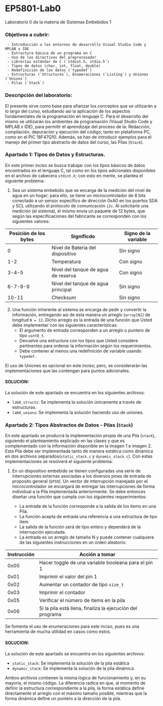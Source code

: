 # EP5801-Lab0
Laboratorio 0 de la materia de Sistemas Embebidos 1

### Objetivos a cubrir:
     - Introducción a los entornos de desarrollo Visual Studio Code y MPLAB x IDE
     - Estructura básica de un programa en C
     - Uso de las directivas del preprocesador
     - Librerías estándar de C (`stdint.h, stdio.h`)
     - Tipos de datos (char, int, float, double)
     - Redefinición de los datos (`typedef`)
     - Estructuras (`Structures`), Enumeraciones (`Listing`) y Uniones (`Unions`)
     - Pilas (`Stack`)

### Descripción del laboratorio:

El presente sirve como base para afianzar los conceptos que se utilizarán a lo largo del curso, estudiando así la aplicación de los aspectos fundamentales de la programación en lenguaje C.
Para el desarrollo del mismo se utilizarán los ambientes de programación (Visual Studio Code y MPLAB x IDE), para permitir el aprendizaje del proceso de la: Redacción, compilación, depuración y ejecución del código; tanto en plataforma PC, como en el PIC 18F47Q10.
Además, se han de introducir ejemplos para el manejo del primer tipo abstracto de datos del curso, las Pilas (`Stack`).

### Apartado 1: Tipos de Datos y Estructuras.

En este primer inciso se busca trabajar con los tipos básicos de datos encontrados en el lenguaje C, tal como en los tipos adicionales disponibles en el archivo de cabecera `stdint.h`; con esto en mente, se plantea el siguiente problema:    

1. Sea un sistema embebido que se encarga de la medición del nivel de agua en un hogar; para ello, se tiene un microcontrolador de 8 bits conectado a un sensor especifico de dirección 0xA0 en los puertos SDA y SCL utilizando el protocolo de comunicación `i2c`. Al solicitarle una medición (al sistema), el mismo envía un paquete de 12 bytes, que según las especificaciones del fabricante se corresponden con los siguientes valores:

| Posición de los bytes    | Significdo                            | Signo de la variable |
| ------------------------ | ------------------------------------- | -------------------- |
| 0                        | Nivel de Batería del dispositivo      | Sin signo            |
| 1-2                      | Temperatura                           | Con signo            |
| 3-4-5                    | Nivel del tanque de agua de reserva   | Con signo            |
| 6-7-8-9                  | Nivel del tanque de agua principal    | Sin signo            |
| 10-11                    | Checksum                              | Sin signo            |

2. Una función inherente al sistema se encarga de pedir y convertir la información, entregando asi de esta manera un arreglo (`array[N]`) de longitud `N = 12`. Dicho arreglo es la entrada de una función que Usted debe implementar con las siguientes características:
    - El argumento de entrada corresponden a un arreglo o puntero de tipo `uint8_t`.
    - Devuelve una estructura con los tipos que Usted considere pertinentes para ordenar la información según los requerimientos.
    - Debe contener al menos una redefinición de variable usando `typedef`.

El uso de Uniones es opcional en este inciso; pero, se considerarán las implementaciones que las contengan para puntos adicionales.

#### SOLUCION:

La solución de este apartado se encuentra en los siguientes archivos:
- `lab0_structs`: Se implementa la solución únicamente a través de estructuras.
- `lab0_unions`: Se implementa la solución haciendo uso de uniones.

### Apartado 2: Tipos Abstractos de Datos - Pilas (`Stack`)

En este apartado se producrá la implementación propia de una Pila (`stack`), siguiendo el planteamiento explicado en las clases y que es complementado con la información disponible en la imagen 1 e imagen 2. Esta Pila debe ser implementada tanto de manera estática como dinámica en dos archivos separados(`static_stack.c` y  `dynamic_stack.c`). Con estas implementaciones se resolverá el siguiente problema:

1. En un dispositivo embebido se tienen configuradas una serie de interrupciones externas asociadas a los diversos pines de entrada de proposito general (`GPIO`).  Un vector de interrupción manejado por el microcontrolador se encargará de entregar las interrupciones de forma individual a la Pila implementada anteriormente. Se debe entonces diseñar una función que cumpla con los siguientes requerimientos:
     
     - La entrada de la función corresponde a la salida de los items en una Pila. 
     - La función acepta de entrada una referencia a una estructura de tipo item.
     - La salida de la función será de tipo entero y dependerá de la interrupción ejecutada.
     - La entrada es un arreglo de tamaño N y puede contener cualquiera de las siguientes instrucciones en un orden aleatorio:

| Instrucción | Acción a tomar                                            |               
| ----------- | --------------------------------------------------------- |
| 0x00        | Hacer toggle de una variable booleana para el pin 1       |    
| 0x01        | Imprimir el valor del pin 1                               |                       
| 0x02        | Aumentar un contador de tipo `size_t`                     |
| 0x03        | Imprimir el contador                                      |
| 0x05        | Verificar el número de items en la pila                   |
| 0x06        | Si la pila está llena, finaliza la ejecución del programa |                      

Se fomenta el uso de enumeraciones para este inciso, pues es una herramienta de mucha utilidad en casos como estos. 

#### SOLUCION:

La solución de este apartado se encuentra en los siguientes archivos:
- `static_stack`: Se implementa la solución de la pila estática
- `dynamic_stack`: Se implementa la solución de la pila dinámica

Ambos archivos contienen la misma lógica de funcionamiento y, en su mayoría, el mismo código. La diferencia radica en que, al momento de definir la estructura correspondiente a la pila, la forma estática define directamente el arreglo con el máximo tamaño posible, mientras que la forma dinámica define un puntero a la dirección de la pila.